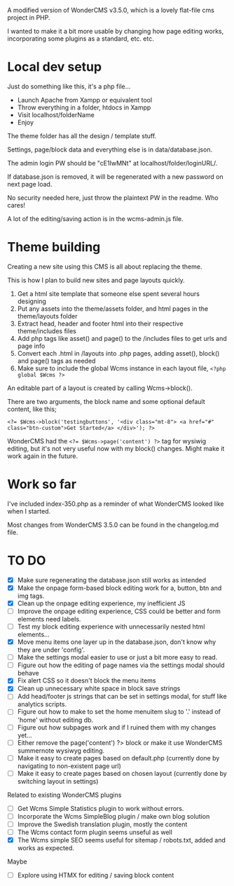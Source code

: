 A modified version of WonderCMS v3.5.0, which is a lovely flat-file cms project in PHP.

I wanted to make it a bit more usable by changing how page editing works, incorporating some plugins as a standard, etc. etc.  

# Local dev setup
Just do something like this, it's a php file...
* Launch Apache from Xampp or equivalent tool
* Throw everything in a folder, htdocs in Xampp
* Visit localhost/folderName
* Enjoy

The theme folder has all the design / template stuff.

Settings, page/block data and everything else is in data/database.json.

The admin login PW should be "cE1IwMNt" at localhost/folder/loginURL/.

If database.json is removed, it will be regenerated with a new password on next page load.

No security needed here, just throw the plaintext PW in the readme. Who cares!

A lot of the editing/saving action is in the wcms-admin.js file.

# Theme building
Creating a new site using this CMS is all about replacing the theme.

This is how I plan to build new sites and page layouts quickly.

1. Get a html site template that someone else spent several hours designing
2. Put any assets into the theme/assets folder, and html pages in the theme/layouts folder
3. Extract head, header and footer html into their respective theme/includes files
4. Add php tags like asset() and page() to the /includes files to get urls and page info
5. Convert each .html in /layouts into .php pages, adding asset(), block() and page() tags as needed 
6. Make sure to include the global Wcms instance in each layout file, ```<?php global $Wcms ?>```

An editable part of a layout is created by calling Wcms->block().

There are two arguments, the block name and some optional default content, like this;

```<?= $Wcms->block('testingbuttons', '<div class="mt-8"> <a href="#" class="btn-custom">Get Started</a> </div>'); ?>```

WonderCMS had the ```<?= $Wcms->page('content') ?>``` tag for wysiwig editing, but it's not very useful now with my block() changes. Might make it work again in the future.

# Work so far
I've included index-350.php as a reminder of what WonderCMS looked like when I started.

Most changes from WonderCMS 3.5.0 can be found in the changelog.md file.

# TO DO
- [x] Make sure regenerating the database.json still works as intended
- [x] Make the onpage form-based block editing work for a, button, btn and img tags.
- [x] Clean up the onpage editing experience, my inefficient JS
- [ ] Improve the onpage editing experience, CSS could be better and form elements need labels.
- [ ] Test my block editing experience with unnecessarily nested html elements...
- [x] Move menu items one layer up in the database.json, don't know why they are under 'config'.
- [ ] Make the settings modal easier to use or just a bit more easy to read. 
- [ ] Figure out how the editing of page names via the settings modal should behave
- [x] Fix alert CSS so it doesn't block the menu items
- [x] Clean up unnecessary white space in block save strings
- [ ] Add head/footer js strings that can be set in settings modal, for stuff like analytics scripts.
- [ ] Figure out how to make to set the home menuitem slug to '.' instead of 'home' without editing db.
- [ ] Figure out how subpages work and if I ruined them with my changes yet...
- [ ] Either remove the <?= $Wcms->page('content') ?> block or make it use WonderCMS summernote wysiwyg editing.
- [ ] Make it easy to create pages based on default.php (currently done by navigating to non-existent page url)
- [ ] Make it easy to create pages based on chosen layout (currently done by switching layout in settings)

Related to existing WonderCMS plugins
- [ ] Get Wcms Simple Statistics plugin to work without errors.
- [ ] Incorporate the Wcms SimpleBlog plugin / make own blog solution
- [ ] Improve the Swedish translation plugin, mostly the content
- [ ] The Wcms contact form plugin seems unseful as well
- [x] The Wcms simple SEO seems useful for sitemap / robots.txt, added and works as expected.

Maybe
- [ ] Explore using HTMX for editing / saving block content
